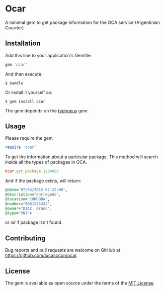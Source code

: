 # Ocar

A minimal gem to get package information for the OCA service (Argentinian Courrier)

## Installation

Add this line to your application's Gemfile:

```ruby
gem 'ocar'
```

And then execute:

    $ bundle

Or install it yourself as:

    $ gem install ocar

The gem depends on the [typhoeus](https://github.com/typhoeus/typhoeus) gem.

## Usage

Please require the gem

```ruby
require 'ocar'
```

To get the information about a particular package.
This method will search inside all the types of packages in OCA.

```ruby
Ocar.get_package 1234456
```

And if the package exists, will return:

```ruby
@date="07/03/2015 07:22:00",
@description="Entregada",
@location="CORDOBA",
@number="0001235432",
@owner="DIAZ, Bruno",
@type="DNI">
```
or _nil_ if package isn't found.

## Contributing

Bug reports and pull requests are welcome on GitHub at https://github.com/lucasocon/ocar.

## License

The gem is available as open source under the terms of the [MIT License](http://opensource.org/licenses/MIT).
